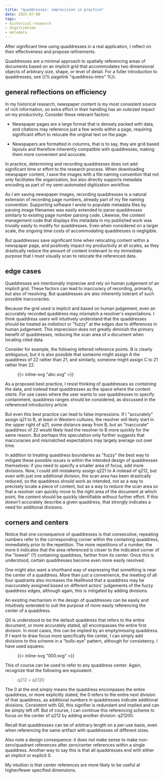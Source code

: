 ```yaml
---
title: "quaddresses: imprecision in practice"
date: 2025-07-08
tags:
- historical-research
- digitization
- metadata 
---
```


After significant time using quaddresses in a real application, I reflect on their effectiveness and propose refinements.  

<!--more-->

Quaddresses are a minimal approach to spatially referencing areas of documents based on an implicit grid that accommodates two dimensional objects of arbitrary size, shape, or level of detail. For a fuller introduction to quaddresses, see {{% pagelink "quaddress-intro" %}}.

## general reflections on efficiency

In my historical research, newspaper content is my most consistent source of rich information, so extra effort in their handling has an outsized impact on my productivity. Consider these relevant factors:

  -  Newspaper pages are a large format that is densely packed with data, and citations may reference just a few words within a page, requiring significant effort to relocate the original text on the page.

  - Newspapers are formatted in columns, that is to say, they are grid based layouts and therefore inherently compatible with quaddresses, making them more convenient and accurate.

In practice, determining and recording quaddresses does not add significant time or effort to the research process. When downloading newspaper content, I save the images with a file naming convention that not only facilitates file organization, but also directly supports metadata encoding as part of my semi-automated digitization workflow.

As I am saving newspaper images, recording quaddresses is a natural extension of recording page numbers, already part of my file naming convention. Supporting software I wrote to populate metadata files by parsing image filenames was easily extended to parse quaddresses similarly to existing page number parsing code. Likewise, the content management code that displays this metadata in my published work was trivially easily to modify for quaddresses. Even when considered on a larger scale, the ongoing time costs of accommodating quaddresses is negligible.

But quaddresses save significant time when relocating content within a newspaper page, and positively impact my productivity at all scales, as they drastically reduce the amount of content irrelevant to my immediate purpose that I must visually scan to relocate the referenced data.

## edge cases

Quaddresses are intentionally imprecise and rely on human judgement of an implicit grid. These factors can lead to inaccuracy of recording, primarily, but also of resolving. But quaddresses are also inherently tolerant of such possible inaccuracies.

Because the grid used is implicit and based on human judgement, even an accurately recorded quaddress may mismatch a resolver's expectations. I think quaddress users will intuitively understand that the quaddresses should be treated as indistinct or "fuzzy" at the edges due to differences in human judgement. This imprecision does not greatly diminish the primary benefit of quaddresses, reducing the scan area of a document when locating cited data.

Consider for example, the following lettered reference points. B is clearly ambiguous, but it is also possible that someone might assign A the quaddress of 22 rather than 21, and similarly, someone might assign C to 21 rather than 22. 

<figure class="image"> 
{{< inline-svg "abc.svg" >}}
<figcaption></figcaption>
</figure> 

As a proposed best practice, I resist thinking of quaddresses as *containing* the data, and instead treat quaddresses as the space where the content *starts*. For use cases where the user wants to use quaddresses to specify containment, quaddress ranges should be considered, as discussed in the referenced introductory article.

But even this best practice can lead to false impressions. If I "accurately" assign q21 to B, at least in Western cultures, the resolver will likely start in the upper right of q21, some distance away from B, but an "inaccurate" quaddress of 22 would likely lead the resolver to B more quickly for the same reason. But perhaps this speculation only further suggests that inaccuracies and mismatched expectations may largely average out over time.

In addition to treating quaddress boundaries as "fuzzy" the best way to mitigate these possible issues is within the intended design of quaddresses themselves: if you need to specify a smaller area of focus, add more divisions. Now, I could still mistakenly assign q221 to A instead of q212, but even with just one additional division, the scan area has been drastically reduced, so the quaddress should work as intended, not as a way to precisely locate a piece of content, but as a way to reduce the scan area so that a resolver can quickly move to the right area of the document at which point, the content should be quickly identifiable without further effort. If this doesn't accurately describe a given quaddress, that strongly indicates a need for additional divisions. 

## corners and centers

Notice that one consequence of quaddresses is that consecutive, repeating numbers refer to the corresponding corner within the containing quaddress, immediately prior to the repetition. The more repetitions of a number, the more it indicates that the area referenced is closer to the indicated corner of the "lowest" (?) containing quaddress, farther from its center. Once this is understood, certain quaddresses become even more easily resolved. 

One might also want a shorthand way of expressing that something is near the center of a quaddress. More than just a convenience, the meeting of all four quadrants also increases the likelihood that a quaddress may be inaccurately assigned based on different actors' judgements of the fuzzy quaddress edges, although again, this is mitigated by adding divisions.

An existing mechanism in the design of quaddresses can be easily and intuitively extended to suit the purpose of more easily referencing the center of a quaddress. 

Q0 is understood to be the default quaddress that refers to the entire document, or more accurately stated, q0 encompasses the entire first division. In most cases, this can be implied by an empty/missing quaddress. If I want to draw focus more specifically the center, I can simply add divisions to this scheme in a "bulls-eye" pattern, although for consistency, I have used squares:

<figure class="image"> 
{{< inline-svg "000.svg" >}}
<figcaption></figcaption>
</figure> 

This of course can be used to refer to any quaddress center. Again, recognize that the following are equivalent:

> q212 = q2120

The 0 at the end simply means the quaddress encompases the entire quaddress, or more explicitly stated, the 0 refers to the  entire next division of that quaddress, as additional numbers in quaddresses indicate additional divisions. Consistent with Q0, this signifier is redundant and implied and can be simply left off. But of course, I can continue this referencing scheme to focus on the center of q212 by adding another division: q21200. 

Recall that quaddresses can be of arbitrary length on a per-use basis, even when referencing the same artifact with quaddresses of different sizes.

Also note a design consequence: it does not make sense to make non-zero/quadrant references after zero/center references within a single quaddress. Another way to say this is that all quaddresses end with either an implicit or explicit 0.

My intuition is that center references are more likely to be useful at higher/fewer specified dimensions.  
